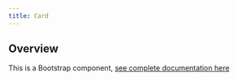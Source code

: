 ```yaml
---
title: Card
---
```

## Overview

This is a Bootstrap component, [see complete documentation here](http://v4-alpha.getbootstrap.com/components/card/)

